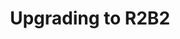 ---
lang: en
layout: doc
permalink: /doc/upgrade/2b2/
redirect_from:
- /doc/upgrade-to-r2b2/
- /en/doc/upgrade-to-r2b2/
- /doc/UpgradeToR2B2/
- /wiki/UpgradeToR2B2/
redirect_to: https://doc.qubes-os.org/en/latest/user/downloading-installing-upgrading/upgrade/2b2.html
ref: 160
title: Upgrading to R2B2
---